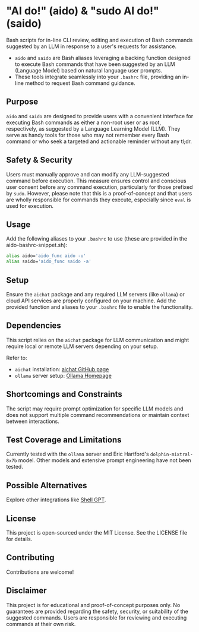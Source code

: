# "AI do!" (aido) & "sudo AI do!" (saido)

Bash scripts for in-line CLI review, editing and execution of Bash commands suggested by an LLM in response to a user's requests for assistance.

- `aido` and `saido` are Bash aliases leveraging a backing function designed to execute Bash commands that have been suggested by an LLM (Language Model) based on natural language user prompts. 
- These tools integrate seamlessly into your `.bashrc` file, providing an in-line method to request Bash command guidance.

## Purpose

`aido` and `saido` are designed to provide users with a convenient interface for executing Bash commands as either a non-root user or as root, respectively, as suggested by a Language Learning Model (LLM). They serve as handy tools for those who may not remember every Bash command or who seek a targeted and actionable reminder without any tl;dr.

## Safety & Security

Users must manually approve and can modify any LLM-suggested command before execution. This measure ensures control and conscious user consent before any command execution, particularly for those prefixed by `sudo`. However, please note that this is a proof-of-concept and that users are wholly responsible for commands they execute, especially since `eval` is used for execution.

## Usage

Add the following aliases to your `.bashrc` to use (these are provided in the aido-bashrc-snippet.sh):

```bash
alias aido='aido_func aido -u'
alias saido='aido_func saido -a'
```

## Setup

Ensure the `aichat` package and any required LLM servers (like `ollama`) or cloud API services are properly configured on your machine. Add the provided function and aliases to your `.bashrc` file to enable the functionality.

## Dependencies

This script relies on the `aichat` package for LLM communication and might require local or remote LLM servers depending on your setup.

Refer to:

- `aichat` installation: [aichat GitHub page](https://github.com/sigoden/aichat)
- `ollama` server setup: [Ollama Homepage](https://ollama.com)

## Shortcomings and Constraints

The script may require prompt optimization for specific LLM models and does not support multiple command recommendations or maintain context between interactions.

## Test Coverage and Limitations

Currently tested with the `ollama` server and Eric Hartford's `dolphin-mixtral-8x7b` model. Other models and extensive prompt engineering have not been tested.

## Possible Alternatives

Explore other integrations like [Shell GPT](https://github.com/TheR1D/shell_gpt).

## License

This project is open-sourced under the MIT License. See the LICENSE file for details.

## Contributing

Contributions are welcome! 

## Disclaimer

This project is for educational and proof-of-concept purposes only. No guarantees are provided regarding the safety, security, or suitability of the suggested commands. Users are responsible for reviewing and executing commands at their own risk.
